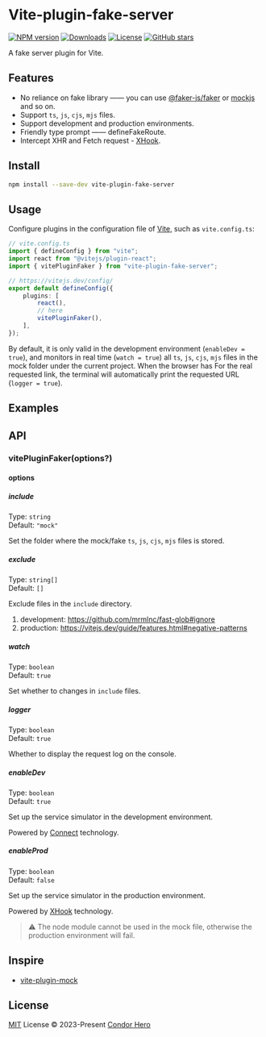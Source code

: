 # Vite-plugin-fake-server

[![NPM version](https://img.shields.io/npm/v/vite-plugin-fake-server)](https://www.npmjs.com/package/vite-plugin-fake-server)
[![Downloads](https://img.shields.io/npm/dw/vite-plugin-fake-server)](https://www.npmjs.com/package/vite-plugin-fake-server)
[![License](https://img.shields.io/npm/l/vite-plugin-fake-server)](https://github.com/condorheroblog/vite-plugin-fake-server/blob/main/LICENSE)
[![GitHub stars](https://img.shields.io/github/stars/condorheroblog/vite-plugin-fake-server)](https://github.com/condorheroblog/vite-plugin-fake-server/blob/main/packages/vite-plugin-fake-server)

A fake server plugin for Vite.

## Features

- No reliance on fake library —— you can use [@faker-js/faker](https://github.com/faker-js/faker) or [mockjs](https://github.com/nuysoft/Mock) and so on.
- Support `ts`, `js`, `cjs`, `mjs` files.
- Support development and production environments.
- Friendly type prompt —— defineFakeRoute.
- Intercept XHR and Fetch request - [XHook](https://github.com/jpillora/xhook).

## Install

```bash
npm install --save-dev vite-plugin-fake-server
```

## Usage

Configure plugins in the configuration file of [Vite](https://vitejs.dev/config/), such as `vite.config.ts`:

```ts
// vite.config.ts
import { defineConfig } from "vite";
import react from "@vitejs/plugin-react";
import { vitePluginFaker } from "vite-plugin-fake-server";

// https://vitejs.dev/config/
export default defineConfig({
	plugins: [
		react(),
		// here
		vitePluginFaker(),
	],
});
```

By default, it is only valid in the development environment (`enableDev = true`), and monitors in real time (`watch = true`) all `ts`, `js`, `cjs`, `mjs` files in the mock folder under the current project. When the browser has For the real requested link, the terminal will automatically print the requested URL (`logger = true`).

## Examples

## API

### vitePluginFaker(options?)

#### options

##### include

Type: `string`\
Default: `"mock"`

Set the folder where the mock/fake `ts`, `js`, `cjs`, `mjs` files is stored.

##### exclude

Type: `string[]`\
Default: `[]`

Exclude files in the `include` directory.

1. development: https://github.com/mrmlnc/fast-glob#ignore
2. production: https://vitejs.dev/guide/features.html#negative-patterns

##### watch

Type: `boolean`\
Default: `true`

Set whether to changes in `include` files.

##### logger

Type: `boolean`\
Default: `true`

Whether to display the request log on the console.

##### enableDev

Type: `boolean`\
Default: `true`

Set up the service simulator in the development environment.

Powered by [Connect](https://github.com/senchalabs/connect) technology.

##### enableProd

Type: `boolean`\
Default: `false`

Set up the service simulator in the production environment.

Powered by [XHook](https://github.com/jpillora/xhook) technology.

> ⚠️ The node module cannot be used in the mock file, otherwise the production environment will fail.

## Inspire

- [vite-plugin-mock](https://github.com/vbenjs/vite-plugin-mock)

## License

[MIT](https://github.com/condorheroblog/vite-plugin-fake-server/blob/main/LICENSE) License © 2023-Present [Condor Hero](https://github.com/condorheroblog)

